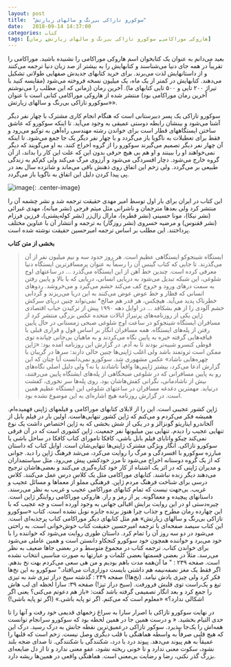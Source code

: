 ```yaml
---
layout: post
title:  "سوکورو تازاکی بی‌رنگ و سالهای زیارتش"
date:   2018-09-14 14:37:00
categories: کتاب
tags: [هاروکی موراکامی, سوکورو تازاکی بی‌رنگ و سالهای زیارتش, رمان]
---
```

بعید می‌دانم به عنوان یک کتابخوان اسم هاروکی موراکامی را نشنیده باشید. موراکامی را تقریباً در همه جای دنیا می‌شناسند و کتابهایش را به بیشتر از صد زبان دنیا ترجمه می‌کنند و از داستانهایش لذت می‌برند. برای خرید کتابهای جدیدش صفهایی طولانی تشکیل می‌دهند. کتابهایش در کمتر از یک ماه، یک میلیون نسخه فروخته می‌شود (مقایسه کنید با تیراژ ۲۰۰ تایی و ۵۰۰ تایی کتابهای ما). آخرین رمان (زمانی که این مطلب را می‌نوشتم آخرین رمان موراکامی بود) منتشر شده از هاروکی موراکامی کتابی است با عنوان «سوکورو تازاکی بی‌رنگ و سالهای زیارتش».

سوکورو تازاکی یک پسر دبیرستانی است که هنگام انجام کاری مشترک با چهار نفر دیگر آشنا می‌شود و بینشان رابطه دوستی عمیقی به وجود می‌آید. تا اینکه سوکورو که عاشق ساختن ایستگاههای قطار است برای خواندن رشته مهندسی راه‌آهن به توکیو می‌رود و فقط برای تعطیلات به ناگویا باز می‌گردد و با چهار نفر دیگر یک جا جمع می‌شود. تا اینکه آن چهار نفر دیگر تصمیم می‌گیرند سوکورو را از گروه اخراج کنند. به او می‌گویند که دیگر نمی‌خواهند او را ببینند و او هم بی هیچ حرفی بدون این که علت این کار را بداند، از آن گروه خارج می‌شود. دچار افسردگی می‌شود و آرزوی مرگ می‌کند ولی کم‌کم به زندگی طبیعی بر می‌گردد. ولی زخم این اتفاق روی ذهنش باقی می‌ماند و شانزده سال بعد در پی پیدا کردن دلیل این اتفاق به ناگویا باز می‌گردد.

![image](https://files.virgool.io/upload/users/210/posts/nu1wgfskuqzf/e1hbt04gik1y.jpeg "سوکورو تازاکی بی‌رنگ و سالهای زیارتش"){: .center-image}

این کتاب در ایران برای بار اول توسط امیر مهدی حقیقت ترجمه شد و نشر چشمه آن را منتشر کرد ولی بعدها مترجمان و ناشرانی مثل میثم فرجی (نشر میانه)، مهدی غبرائی (نشر نیکا)، مونا حسینی (نشر قطره)، مارال زال‌زر (نشر کوله‌پشتی)، فرزین فرزام (نشر ققنوس) و مرضیه خسروی (نشر روزگار) به ترجمه و انتشار آن با عناوین مختلف پرداختند. این مطلب بر اساس ترجمه امیرحسین حقیقت نوشته شده است.


**بخشی از متن کتاب**
>ایستگاه شینجوکو ایستگاهی عظیم است. هر روز حدود سه و نیم میلیون نفر از آن می‌گذرند. تا جایی که کتاب گینس آن را رسماً به عنوان پرمسافرترین ایستگاه دنیا معرفی کرده است. چندین خط آهن از این ایستگاه می‌گذرد ... در ساعتهای اوج شلوغی، این شبکه تبدیل می‌شود به دریایی انسانی، دریایی که با بالا و پایین رفتن به سمت درهای ورود و خروج کف می‌کند خشم می‌گیرد و می‌خروشد. ردوهای انسانی که قطار و خط عوض عوض می‌کنند به این دریا می‌ریزند و گردابی خطرناک پدید می‌آید. هیچکس، هر قدر هم صالح* نمی‌تواند چنین دریای سرکش خشم آلودی را از هم بشکافد ... در اوایل دهه ۱۹۹۰ پیش از ترکیدن حباب اقتصادی ژاپن یکی از روزنامه‌های پرتیراژ ایالات متحده عکس بزرگی منتشر کرد از مسافران ایستگاه شینجوکو در ساعت اوج شلوغی صبحی زمستانی در حال پایین رفتن از پله‌های ایستگاه. همه مسافران انگار بر اساس قول و قراری قبلی با قیافه‌هایی گرفته خیره به پایین نگاه می‌کردند و به ماهیان بی‌جانی چپانده توی قوطی کنسرو شبیه‌تر بودند تا به آدم. در گزارش این روزنامه آمده بود: «ژاپن ممکن است ثروتمند باشد ولی اغلب ژاپنی‌ها چنین حالی دارند:‌ سرها در گریبان با چهره‌هایی ناشاد» عکس مشهوری شد. سوکورو نمی‌دانست آیا چنان که این گزارش ادعا می‌کرد، بیشتر ژاپنی‌ها واقعاً ناشادند یا نه؟ ولی دلیل اصلی نگاه‌های رو به پایین مسافرانی که در شلوغی صبحگاهی از پله‌های ایشتگاه پایین می‌رفتند، بیش از ناشادمانی، نگرانی کفش‌هاشان بود. روی پله‌ها سر نخوری، کفشت درنیاید. مهمترین دغدغه مسافران در ساعتهای شلوغی این ایستگاه عظیم همین است. در گزارش روزنامه هیچ اشاره‌ای به این موضوع نشده بود.

ژاپن کشور عجیبی است. این را از لابلای کتابهای موراکامی و فیلمهای ژاپنی فهمیده‌ام. همیشه فکر می‌کردم و می‌کنم که ژاپن کشور تنهایی‌هاست. اولین بار در فیلم بابل از آلخاندرو ایناریتو گونزالز و در یکی از شش بخشی که به ژاپن اختصاص داشت یک نوع تنهایی عجیب را دیدم. تنهایی بین میلیونها نفر جمعیت. ژاپن کشوری است که در آن فرقی نمی‌کند چیکو واتایای فیلم بابل باشی، کافکا تا‌مورای کتاب کافکا در ساحل باشی یا سوکورو تازاکی. انگار ویژگی مشترک ژاپنی‌ها تنهایی‌شان است. اوایل کتاب که داستان مبارزه سوکورو با افسردگی و مرگ را روایت می‌کرد، می‌شد فرهنگ ژاپن را دید. جوانی که از یک گروه دوستانه اخراج می‌شود تا مرز خودکشی پیش می‌رود. مثل سیاستمداران و مدیران ژاپنی که در اثر یک اشتباه از کار خود کناره‌گیری می‌کنند و بعضی‌هاشان ترجیح می‌دهند دیگر زنده نباشند.
کتابهای موراکامی مثل یک کلاس درس عمل می‌کنند. کلاس درسی برای شناخت فرهنگ مردم ژاپن. فرهنگی مملو از معماها و مسائل عجیب و غریب. بی‌جهت نیست که تمام کتابهای موراکامی عجیب و غریب به نظر می‌رسند. داستانهای پیچیده و معماگونه. پر از رمز و راز. هاروکی موراکامی روایتگر ژاپن است. چیره‌دستی او در این روایت برایش اقبالی جهانی به وجود آورده است و چه عجیب که با این چهارده رمان مطرح و جذاب چرا هنوز برنده جایزه نوبل نشده است.
کتاب «سوکورو تازاکی بی‌رنگ و سالهای زیارتش» هم مثل کتابهای دیگر موراکامی کتاب پرجذبه‌ای است. این کتاب سیصد صفحه‌ای با ترجمه امیرحسین حقیقت کتاب خوش‌خوانی است. به راحتی می‌شود در دو سه روز آن را تمام کرد. داستان طوری روایت می‌شود که خواننده را با خود می‌برد و خواننده همچون خود سوکورو کنجکاو دانستن است و همین عاملی می‌شود برای خواندن کتاب.
ترجمه کتاب در مجموع متوسط و در بعضی جاها ضعیف به نظر می‌رسد. مثلاً در بعضی قسمتها بعضی کلمات و عبارتها به صورت مناسبی انتخاب نشده است.
صفحه ۲۳۹ : " ما آن‌همه مدت باهم بودیم و من هی سعی می‌کردم بهت نخ بدهم. اگر فقط یک مغز نصفه‌نیمه هم داشتی بایست دوزاری‌ات می‌افتاد." سوکورو به این نخ‌ها فکر کرد ولی چیزی یادش نیامد. (نخ‌ها!)
صفحه ۲۴۹ : گذشته سیخ دراز تیزی شد به تیزی تیغ و یک‌راست توی قلبش فرورفت. (سیخ دراز تیز!)
صفحه ۳۹: سارا لحظه ای لب هاش را جمع کرد و بعد انگار تصمیمی گرفته باشد گفت: «باز هم دعوتم می‌کنی؟ یعنی اگر اشکالی ندارد؟» «معلوم است که می‌کنم. اگر تو پایه باشی.» (اگر تو پایه باشی!)

در نهایت سوکورو تازاکی با اصرار سارا به سراغ زخمهای قدیمی خود رفت و آنها را تا حدی التیام بخشید. « و درست همین جا در همین لحظه بود که سوکورو سرانجام توانست همه‌اش را یک‌جا بپذیرد. سوکور تازاکی درعمیق‌ترین نقطه جانش به درک رسید. درک این که هیچ قلبی صرفاً به واسطه هماهنگی با قلب دیگری وصل نیست. زخم است که قلبها را عمیقاً به هم پیوند می‌دهد. پیوند درد با درد، شکنندگی با شکنندگی. تا صدای ضجه بلند نشود، سکوت معنی ندارد و تا خونی ریخته نشود، عفو معنی ندارد و تا از دل ضایعه‌ای بزرگ گذر نکنی، رضا و رضایت بی‌معنی است. هماهنگی واقعی در همین‌ها ریشه دارد.
